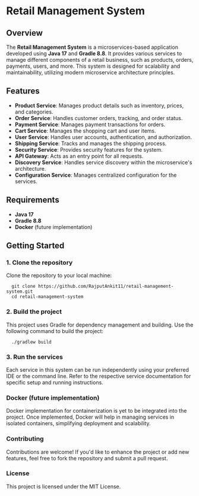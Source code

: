 # Retail Management System

## Overview
The **Retail Management System** is a microservices-based application developed using **Java 17** and **Gradle 8.8**. It provides various services to manage different components of a retail business, such as products, orders, payments, users, and more. This system is designed for scalability and maintainability, utilizing modern microservice architecture principles.

## Features
- **Product Service**: Manages product details such as inventory, prices, and categories.
- **Order Service**: Handles customer orders, tracking, and order status.
- **Payment Service**: Manages payment transactions for orders.
- **Cart Service**: Manages the shopping cart and user items.
- **User Service**: Handles user accounts, authentication, and authorization.
- **Shipping Service**: Tracks and manages the shipping process.
- **Security Service**: Provides security features for the system.
- **API Gateway**: Acts as an entry point for all requests.
- **Discovery Service**: Handles service discovery within the microservice's architecture.
- **Configuration Service**: Manages centralized configuration for the services.

## Requirements
- **Java 17**
- **Gradle 8.8**
- **Docker** (future implementation)

## Getting Started

### 1. Clone the repository
Clone the repository to your local machine:
```shell 
  git clone https://github.com/RajputAnkit11/retail-management-system.git
  cd retail-management-system
```

### 2. Build the project
   This project uses Gradle for dependency management and building. Use the following command to build the project:

```shell
  ./gradlew build
```

### 3. Run the services
   Each service in this system can be run independently using your preferred IDE or the command line. Refer to the respective service documentation for specific setup and running instructions.

### Docker (future implementation)
Docker implementation for containerization is yet to be integrated into the project. Once implemented, Docker will help in managing services in isolated containers, simplifying deployment and scalability.

### Contributing
Contributions are welcome! If you'd like to enhance the project or add new features, feel free to fork the repository and submit a pull request.

### License
This project is licensed under the MIT License.

